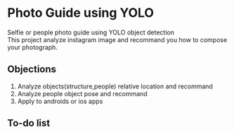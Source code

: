# **Photo Guide using YOLO**


Selfie or people photo guide using YOLO object detection   
This project analyze instagram image and recommand you how to compose your photograph.   

## Objections
   
1. Analyze objects(structure,people) relative location and recommand
2. Analyze people object pose and recommand
3. Apply to androids or ios apps

## To-do list

